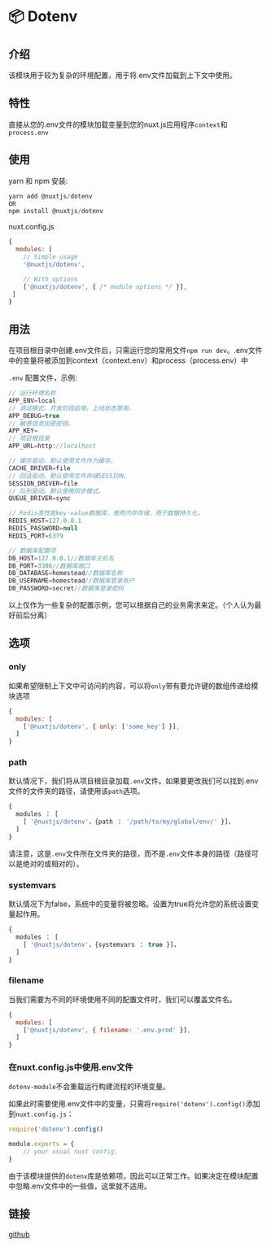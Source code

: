# 📦 Dotenv

## 介绍

该模块用于较为复杂的环境配置，用于将.env文件加载到上下文中使用。

## 特性

直接从您的.env文件的模块加载变量到您的nuxt.js应用程序`context`和`process.env`

## 使用

yarn 和 npm 安装:

```js
yarn add @nuxtjs/dotenv
OR
npm install @nuxtjs/dotenv
```

nuxt.config.js

```js
{
  modules: [
    // Simple usage
    '@nuxtjs/dotenv',

    // With options
    ['@nuxtjs/dotenv', { /* module options */ }],
 ]
}
```

## 用法

在项目根目录中创建.env文件后，只需运行您的常用文件`npm run dev`。.env文件中的变量将被添加到context（context.env）和process（process.env）中

`.env` 配置文件，示例:

```js
// 运行环境名称
APP_ENV=local
// 调试模式，开发阶段启用，上线状态禁用。
APP_DEBUG=true
// 敏感信息加密密钥。
APP_KEY=
// 项目根目录
APP_URL=http://localhost

// 缓存驱动，默认使用文件作为缓存。
CACHE_DRIVER=file
// 回话驱动，默认使用文件存储SESSION。
SESSION_DRIVER=file
// 队列驱动，默认使用同步模式。
QUEUE_DRIVER=sync

// Redis高性能key-value数据库，使用内存存储，用于数据持久化。
REDIS_HOST=127.0.0.1
REDIS_PASSWORD=null
REDIS_PORT=6379

// 数据库配置项
DB_HOST=127.0.0.1//数据库主机名
DB_PORT=3306//数据库端口
DB_DATABASE=homestead//数据库名称
DB_USERNAME=homestead//数据库登录账户
DB_PASSWORD=secret//数据库登录密码
```

以上仅作为一些复杂的配置示例，您可以根据自己的业务需求来定。（个人认为最好前后分离）

## 选项

### only

如果希望限制上下文中可访问的内容，可以将`only`带有要允许键的数组传递给模块选项

```js
{
  modules: [
    ['@nuxtjs/dotenv', { only: ['some_key'] }],
  ]
}
```

### path

默认情况下，我们将从项目根目录加载`.env`文件。如果要更改我们可以找到.env文件的文件夹的路径，请使用该`path`选项。

```js
{ 
  modules ： [ 
    [ '@nuxtjs/dotenv'，{path ： '/path/to/my/global/env/' }]，
  ] 
}
```

请注意，这是`.env`文件所在文件夹的路径，而不是`.env`文件本身的路径（路径可以是绝对的或相对的）。

### systemvars

默认情况下为false，系统中的变量将被忽略。设置为true将允许您的系统设置变量起作用。

```js
{ 
  modules ： [ 
    [ '@nuxtjs/dotenv'，{systemvars ： true }]，
  ] 
}
```

### filename

当我们需要为不同的环境使用不同的配置文件时，我们可以覆盖文件名。

```js
{
  modules: [
    ['@nuxtjs/dotenv', { filename: '.env.prod' }],
  ]
}
```

### 在nuxt.config.js中使用.env文件

`dotenv-module`不会重载运行构建流程的环境变量。

如果此时需要使用.env文件中的变量，只需将`require('dotenv').config()`添加到`nuxt.config.js`：

```js
require('dotenv').config()

module.exports = {
    // your usual nuxt config.
}
```
由于该模块提供的`dotenv`库是依赖项，因此可以正常工作。如果决定在模块配置中忽略.env文件中的一些值，这里就不适用。

## 链接

[github](https://github.com/nuxt-community/dotenv-module)
